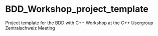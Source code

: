 # BDD_Workshop_project_template
Project template for the BDD with C++ Workshop at the C++ Usergroup Zentralschweiz Meeting
